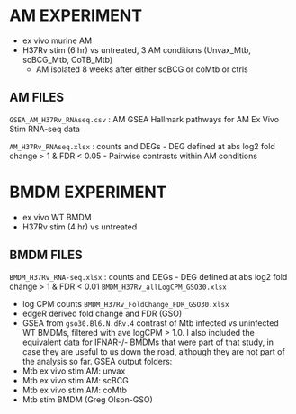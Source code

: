# AM EXPERIMENT

- ex vivo murine AM
- H37Rv stim (6 hr) vs untreated, 3 AM conditions (Unvax_Mtb, scBCG_Mtb, CoTB_Mtb)
	- AM isolated 8 weeks after either scBCG or coMtb or ctrls

## AM FILES

`GSEA_AM_H37Rv_RNAseq.csv` : AM GSEA Hallmark pathways for AM Ex Vivo Stim RNA-seq data

`AM_H37Rv_RNAseq.xlsx` : counts and DEGs
	- DEG defined at abs log2 fold change > 1 & FDR < 0.05
	- Pairwise contrasts within AM conditions
 
# BMDM EXPERIMENT

- ex vivo WT BMDM
- H37Rv stim (4 hr) vs untreated

## BMDM FILES

`BMDM_H37Rv_RNA-seq.xlsx` : counts and DEGs
	- DEG defined at abs log2 fold change > 1 & FDR < 0.01
`BMDM_H37Rv_allLogCPM_GSO30.xlsx`
  - log CPM counts
`BMDM_H37Rv_FoldChange_FDR_GSO30.xlsx`
  - edgeR derived fold change and FDR (GSO)
  - GSEA from `gso30.Bl6.N.dRv.4` contrast of Mtb infected vs uninfected WT BMDMs, filtered with ave logCPM > 1.0. I also included the equivalent data for IFNAR-/- BMDMs that were part of that study, in case they are useful to us down the road, although they are not part of the analysis so far. 
GSEA output folders:
  - Mtb ex vivo stim AM: unvax
  - Mtb ex vivo stim AM: scBCG
  - Mtb ex vivo stim AM: coMtb
  - Mtb stim BMDM (Greg Olson-GSO)
